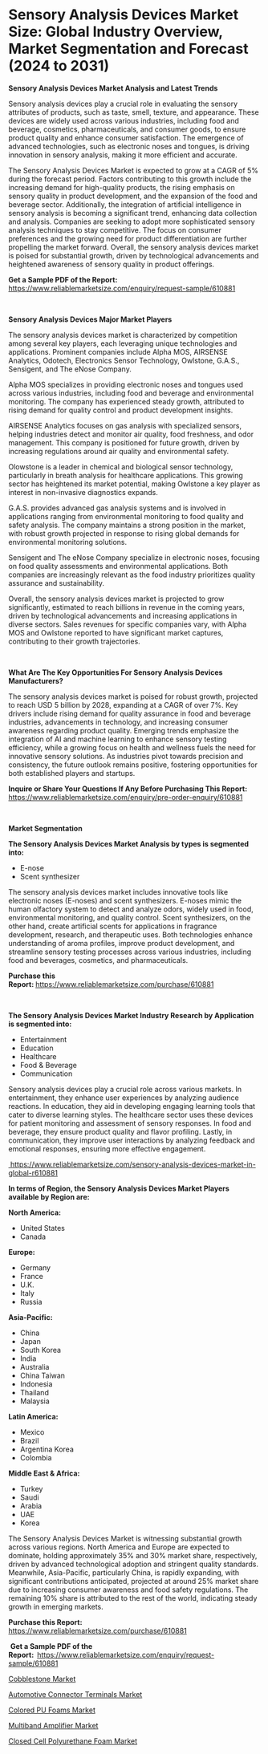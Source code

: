 <p><h1>Sensory Analysis Devices Market Size: Global Industry Overview, Market Segmentation and Forecast (2024 to 2031)</h1></p><p><strong>Sensory Analysis Devices Market Analysis and Latest Trends</strong></p>
<p><p>Sensory analysis devices play a crucial role in evaluating the sensory attributes of products, such as taste, smell, texture, and appearance. These devices are widely used across various industries, including food and beverage, cosmetics, pharmaceuticals, and consumer goods, to ensure product quality and enhance consumer satisfaction. The emergence of advanced technologies, such as electronic noses and tongues, is driving innovation in sensory analysis, making it more efficient and accurate.</p><p>The Sensory Analysis Devices Market is expected to grow at a CAGR of 5% during the forecast period. Factors contributing to this growth include the increasing demand for high-quality products, the rising emphasis on sensory quality in product development, and the expansion of the food and beverage sector. Additionally, the integration of artificial intelligence in sensory analysis is becoming a significant trend, enhancing data collection and analysis. Companies are seeking to adopt more sophisticated sensory analysis techniques to stay competitive. The focus on consumer preferences and the growing need for product differentiation are further propelling the market forward. Overall, the sensory analysis devices market is poised for substantial growth, driven by technological advancements and heightened awareness of sensory quality in product offerings.</p></p>
<p><strong>Get a Sample PDF of the Report:&nbsp;</strong> <a href="https://www.reliablemarketsize.com/enquiry/request-sample/610881?utm_campaign=1293&utm_medium=2&utm_source=Github&utm_content=ia&utm_term=29092024&utm_id=sensory-analysis-devices">https://www.reliablemarketsize.com/enquiry/request-sample/610881</a></p>
<p>&nbsp;</p>
<p><strong>Sensory Analysis Devices Major Market Players</strong></p>
<p><p>The sensory analysis devices market is characterized by competition among several key players, each leveraging unique technologies and applications. Prominent companies include Alpha MOS, AIRSENSE Analytics, Odotech, Electronics Sensor Technology, Owlstone, G.A.S., Sensigent, and The eNose Company.</p><p>Alpha MOS specializes in providing electronic noses and tongues used across various industries, including food and beverage and environmental monitoring. The company has experienced steady growth, attributed to rising demand for quality control and product development insights. </p><p>AIRSENSE Analytics focuses on gas analysis with specialized sensors, helping industries detect and monitor air quality, food freshness, and odor management. This company is positioned for future growth, driven by increasing regulations around air quality and environmental safety.</p><p>Olowstone is a leader in chemical and biological sensor technology, particularly in breath analysis for healthcare applications. This growing sector has heightened its market potential, making Owlstone a key player as interest in non-invasive diagnostics expands.</p><p>G.A.S. provides advanced gas analysis systems and is involved in applications ranging from environmental monitoring to food quality and safety analysis. The company maintains a strong position in the market, with robust growth projected in response to rising global demands for environmental monitoring solutions.</p><p>Sensigent and The eNose Company specialize in electronic noses, focusing on food quality assessments and environmental applications. Both companies are increasingly relevant as the food industry prioritizes quality assurance and sustainability.</p><p>Overall, the sensory analysis devices market is projected to grow significantly, estimated to reach billions in revenue in the coming years, driven by technological advancements and increasing applications in diverse sectors. Sales revenues for specific companies vary, with Alpha MOS and Owlstone reported to have significant market captures, contributing to their growth trajectories.</p></p>
<p>&nbsp;</p>
<p><strong>What Are The Key Opportunities For Sensory Analysis Devices Manufacturers?</strong></p>
<p><p>The sensory analysis devices market is poised for robust growth, projected to reach USD 5 billion by 2028, expanding at a CAGR of over 7%. Key drivers include rising demand for quality assurance in food and beverage industries, advancements in technology, and increasing consumer awareness regarding product quality. Emerging trends emphasize the integration of AI and machine learning to enhance sensory testing efficiency, while a growing focus on health and wellness fuels the need for innovative sensory solutions. As industries pivot towards precision and consistency, the future outlook remains positive, fostering opportunities for both established players and startups.</p></p>
<p><strong>Inquire or Share Your Questions If Any Before Purchasing This Report:</strong> <a href="https://www.reliablemarketsize.com/enquiry/pre-order-enquiry/610881?utm_campaign=1293&utm_medium=2&utm_source=Github&utm_content=ia&utm_term=29092024&utm_id=sensory-analysis-devices">https://www.reliablemarketsize.com/enquiry/pre-order-enquiry/610881</a></p>
<p>&nbsp;</p>
<p><strong>Market Segmentation</strong></p>
<p><strong>The Sensory Analysis Devices Market Analysis by types is segmented into:</strong></p>
<p><ul><li>E-nose</li><li>Scent synthesizer</li></ul></p>
<p><p>The sensory analysis devices market includes innovative tools like electronic noses (E-noses) and scent synthesizers. E-noses mimic the human olfactory system to detect and analyze odors, widely used in food, environmental monitoring, and quality control. Scent synthesizers, on the other hand, create artificial scents for applications in fragrance development, research, and therapeutic uses. Both technologies enhance understanding of aroma profiles, improve product development, and streamline sensory testing processes across various industries, including food and beverages, cosmetics, and pharmaceuticals.</p></p>
<p><strong>Purchase this Report:&nbsp;</strong><a href="https://www.reliablemarketsize.com/purchase/610881?utm_campaign=1293&utm_medium=2&utm_source=Github&utm_content=ia&utm_term=29092024&utm_id=sensory-analysis-devices">https://www.reliablemarketsize.com/purchase/610881</a></p>
<p>&nbsp;</p>
<p><strong>The Sensory Analysis Devices Market Industry Research by Application is segmented into:</strong></p>
<p><ul><li>Entertainment</li><li>Education</li><li>Healthcare</li><li>Food & Beverage</li><li>Communication</li></ul></p>
<p><p>Sensory analysis devices play a crucial role across various markets. In entertainment, they enhance user experiences by analyzing audience reactions. In education, they aid in developing engaging learning tools that cater to diverse learning styles. The healthcare sector uses these devices for patient monitoring and assessment of sensory responses. In food and beverage, they ensure product quality and flavor profiling. Lastly, in communication, they improve user interactions by analyzing feedback and emotional responses, ensuring more effective engagement.</p></p>
<p><a href="https://www.reliablemarketsize.com/sensory-analysis-devices-market-in-global-r610881?utm_campaign=1293&utm_medium=2&utm_source=Github&utm_content=ia&utm_term=29092024&utm_id=sensory-analysis-devices">&nbsp;https://www.reliablemarketsize.com/sensory-analysis-devices-market-in-global-r610881</a></p>
<p><strong>In terms of Region, the Sensory Analysis Devices Market Players available by Region are:</strong></p>
<p>
    <p> <strong> North America: </strong>
        <ul>
            <li>United States</li>
            <li>Canada</li>
        </ul>
        </p> 
    <p> <strong> Europe: </strong>
        <ul>
            <li>Germany</li>
            <li>France</li>
            <li>U.K.</li>
            <li>Italy</li>
            <li>Russia</li>
        </ul>
        </p> 
    <p> <strong> Asia-Pacific: </strong>
        <ul>
            <li>China</li>
            <li>Japan</li>
            <li>South Korea</li>
            <li>India</li>
            <li>Australia</li>
            <li>China Taiwan</li>
            <li>Indonesia</li>
            <li>Thailand</li>
            <li>Malaysia</li>
        </ul>
        </p> 
    <p> <strong> Latin America: </strong>
        <ul>
            <li>Mexico</li>
            <li>Brazil</li>
            <li>Argentina Korea</li>
            <li>Colombia</li>
        </ul>
        </p> 
    <p> <strong> Middle East & Africa: </strong>
        <ul>
            <li>Turkey</li>
            <li>Saudi</li>
            <li>Arabia</li>
            <li>UAE</li>
            <li>Korea</li>
        </ul>
    </p>
    </p>
<p><p>The Sensory Analysis Devices Market is witnessing substantial growth across various regions. North America and Europe are expected to dominate, holding approximately 35% and 30% market share, respectively, driven by advanced technological adoption and stringent quality standards. Meanwhile, Asia-Pacific, particularly China, is rapidly expanding, with significant contributions anticipated, projected at around 25% market share due to increasing consumer awareness and food safety regulations. The remaining 10% share is attributed to the rest of the world, indicating steady growth in emerging markets.</p></p>
<p><strong>Purchase this Report: </strong><a href="https://www.reliablemarketsize.com/purchase/610881?utm_campaign=1293&utm_medium=2&utm_source=Github&utm_content=ia&utm_term=29092024&utm_id=sensory-analysis-devices">https://www.reliablemarketsize.com/purchase/610881</a></p>
<p>&nbsp;<strong>Get a Sample PDF of the Report:&nbsp;&nbsp;</strong><a href="https://www.reliablemarketsize.com/enquiry/request-sample/610881?utm_campaign=1293&utm_medium=2&utm_source=Github&utm_content=ia&utm_term=29092024&utm_id=sensory-analysis-devices">https://www.reliablemarketsize.com/enquiry/request-sample/610881</a></p>
<p><strong></strong></p>
<p><p><a href="https://www.linkedin.com/pulse/cobblestone-market-size-share-growth-analysis-type-application-qjenc?utm_campaign=1293&utm_medium=2&utm_source=Github&utm_content=ia&utm_term=29092024&utm_id=sensory-analysis-devices">Cobblestone Market</a></p><p><a href="https://issuu.com/reportprime-2/docs/automotive-connector-terminals-mark_5240a49ce78948?utm_campaign=1293&utm_medium=2&utm_source=Github&utm_content=ia&utm_term=29092024&utm_id=sensory-analysis-devices">Automotive Connector Terminals Market</a></p><p><a href="https://www.linkedin.com/pulse/charting-future-comprehensive-analysis-global-colored-1nqwc?utm_campaign=1293&utm_medium=2&utm_source=Github&utm_content=ia&utm_term=29092024&utm_id=sensory-analysis-devices">Colored PU Foams Market</a></p><p><a href="https://issuu.com/reportprime-2/docs/multiband-amplifier-market-size-203_ad15a3c9ba9abe?utm_campaign=1293&utm_medium=2&utm_source=Github&utm_content=ia&utm_term=29092024&utm_id=sensory-analysis-devices">Multiband Amplifier Market</a></p><p><a href="https://www.linkedin.com/pulse/closed-cell-polyurethane-foam-industry-analysis-report-its-market-axjdc?utm_campaign=1293&utm_medium=2&utm_source=Github&utm_content=ia&utm_term=29092024&utm_id=sensory-analysis-devices">Closed Cell Polyurethane Foam Market</a></p></p>